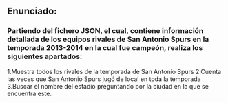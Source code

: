 ## Enunciado:  
### Partiendo del fichero JSON, el cual, contiene información detallada de los equipos rivales de San Antonio Spurs en la temporada 2013-2014 en la cual fue campeón, realiza los siguientes apartados:  
1.Muestra todos los rivales de la temporada de San Antonio Spurs
2.Cuenta las veces que San Antonio Spurs jugó de local en toda la temporada
3.Buscar el nombre del estadio preguntando por la ciudad en la que se encuentra este.
